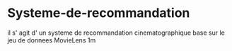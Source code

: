# Systeme-de-recommandation
il s' agit d' un systeme de recommandation  cinematographique base sur le jeu de donnees MovieLens 1m
